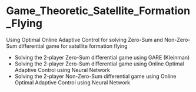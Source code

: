 # Game_Theoretic_Satellite_Formation_Flying
Using Optimal Online Adaptive Control for solving Zero-Sum and Non-Zero-Sum differential game for satellite formation flying
- Solving the 2-player Zero-Sum differential game using GARE (Kleinman)
- Solving the 2-player Zero-Sum differential game using Online Optimal Adaptive Control using Neural Network
- Solving the 2-player Non-Zero-Sum differential game using Online Optimal Adaptive Control using Neural Network

